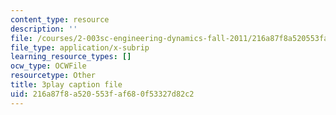 ```yaml
---
content_type: resource
description: ''
file: /courses/2-003sc-engineering-dynamics-fall-2011/216a87f8a520553faf680f53327d82c2_63sIgMvBuEQ.vtt
file_type: application/x-subrip
learning_resource_types: []
ocw_type: OCWFile
resourcetype: Other
title: 3play caption file
uid: 216a87f8-a520-553f-af68-0f53327d82c2
---
```

